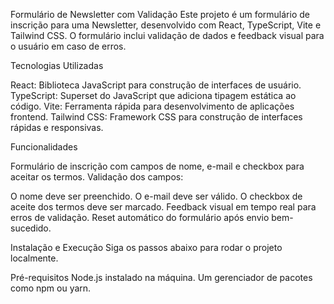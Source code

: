 Formulário de Newsletter com Validação Este projeto é um formulário de inscrição para uma Newsletter, desenvolvido com React, TypeScript, Vite e Tailwind CSS. O formulário inclui validação de dados e feedback visual para o usuário em caso de erros.

Tecnologias Utilizadas

React: Biblioteca JavaScript para construção de interfaces de usuário. TypeScript: Superset do JavaScript que adiciona tipagem estática ao código. Vite: Ferramenta rápida para desenvolvimento de aplicações frontend. Tailwind CSS: Framework CSS para construção de interfaces rápidas e responsivas.

Funcionalidades

Formulário de inscrição com campos de nome, e-mail e checkbox para aceitar os termos. Validação dos campos:

O nome deve ser preenchido. O e-mail deve ser válido. O checkbox de aceite dos termos deve ser marcado. Feedback visual em tempo real para erros de validação. Reset automático do formulário após envio bem-sucedido.

Instalação e Execução Siga os passos abaixo para rodar o projeto localmente.

Pré-requisitos Node.js instalado na máquina. Um gerenciador de pacotes como npm ou yarn.
